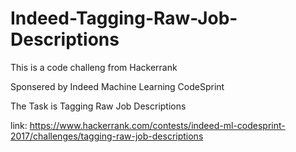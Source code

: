 # Indeed-Tagging-Raw-Job-Descriptions
This is a code challeng from Hackerrank

Sponsered by Indeed Machine Learning CodeSprint


The Task is Tagging Raw Job Descriptions

link: 
https://www.hackerrank.com/contests/indeed-ml-codesprint-2017/challenges/tagging-raw-job-descriptions
